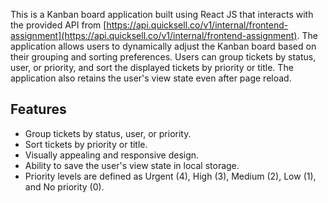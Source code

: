 

This is a Kanban board application built using React JS that interacts with the provided API from [https://api.quicksell.co/v1/internal/frontend-assignment](https://api.quicksell.co/v1/internal/frontend-assignment). The application allows users to dynamically adjust the Kanban board based on their grouping and sorting preferences. Users can group tickets by status, user, or priority, and sort the displayed tickets by priority or title. The application also retains the user's view state even after page reload.

## Features

- Group tickets by status, user, or priority.
- Sort tickets by priority or title.
- Visually appealing and responsive design.
- Ability to save the user's view state in local storage.
- Priority levels are defined as Urgent (4), High (3), Medium (2), Low (1), and No priority (0).

